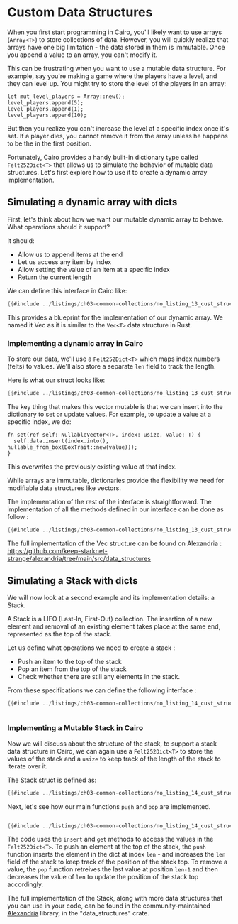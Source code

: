 # Custom Data Structures

When you first start programming in Cairo, you'll likely want to use arrays (`Array<T>`) to store collections of data. However, you will quickly realize that arrays have one big limitation - the data stored in them is immutable. Once you append a value to an array, you can't modify it.

This can be frustrating when you want to use a mutable data structure. For example, say you're making a game where the players have a level, and they can level up. You might try to store the level of the players in an array:

```rust,noplayground
let mut level_players = Array::new();
level_players.append(5);
level_players.append(1);
level_players.append(10); 
```

But then you realize you can't increase the level at a specific index once it's set. If a player dies, you cannot remove it from the array unless he happens to be the in the first position.

Fortunately, Cairo provides a handy built-in dictionary type called `Felt252Dict<T>` that allows us to simulate the behavior of mutable data structures. Let's first explore how to use it to create a dynamic array implementation.

## Simulating a dynamic array with dicts

First, let's think about how we want our mutable dynamic array to behave. What operations should it support?

It should:
- Allow us to append items at the end
- Let us access any item by index 
- Allow setting the value of an item at a specific index
- Return the current length


We can define this interface in Cairo like:


```rust
{{#include ../listings/ch03-common-collections/no_listing_13_cust_struct_vect/src/lib.cairo:trait}}
```

This provides a blueprint for the implementation of our dynamic array. We named it Vec as it is similar to the `Vec<T>` data structure in Rust. 

### Implementing a dynamic array in Cairo 



To store our data, we'll use a `Felt252Dict<T>` which maps index numbers (felts) to values. We'll also store a separate `len` field to track the length.

Here is what our struct looks like:
```rust
{{#include ../listings/ch03-common-collections/no_listing_13_cust_struct_vect/src/lib.cairo:struct}}
```
The key thing that makes this vector mutable is that we can insert into the dictionary to set or update values. For example, to update a value at a specific index, we do:

```rust,noplayground
fn set(ref self: NullableVector<T>, index: usize, value: T) {
  self.data.insert(index.into(), nullable_from_box(BoxTrait::new(value)));
}
```
This overwrites the previously existing value at that index.

While arrays are immutable, dictionaries provide the flexibility we need for modifiable data structures like vectors.

The implementation of the rest of the interface is straightforward. The implementation of all the methods defined in our interface can be done as follow :

```rust
{{#include ../listings/ch03-common-collections/no_listing_13_cust_struct_vect/src/lib.cairo:implem}}
```
The full implementation of the Vec structure can be found on Alexandria : https://github.com/keep-starknet-strange/alexandria/tree/main/src/data_structures


## Simulating a Stack with dicts



We will now look at a second example and its implementation details: a Stack. 

A Stack is a LIFO (Last-In, First-Out) collection. The insertion of a new element and removal of an existing element takes place at the same end, represented as the top of the stack.

Let us define what operations we need to create a stack :

- Push an item to the top of the stack
- Pop an item from the top of the stack
- Check whether there are still any elements in the stack.

From these specifications we can define the following interface :

```rust
{{#include ../listings/ch03-common-collections/no_listing_14_cust_struct_stack/src/lib.cairo:trait}}



```

### Implementing a Mutable Stack in Cairo 

Now we will discuss about the structure of the stack, to support a stack data structure in Cairo, we can again use a `Felt252Dict<T>` to store the values of the stack and a `usize` to keep track of the length of the stack to iterate over it.

The Stack struct is defined as:

```rust
{{#include ../listings/ch03-common-collections/no_listing_14_cust_struct_stack/src/lib.cairo:struct}}

```

Next, let's see how our main functions `push` and `pop` are implemented.


```rust

{{#include ../listings/ch03-common-collections/no_listing_14_cust_struct_stack/src/lib.cairo:implem}}


```

The code uses the `insert` and `get` methods to access the values in the `Felt252Dict<T>`. To push an element at the top of the stack, the `push` function inserts the element in the dict at index `len` - and increases the `len` field of the stack to keep track of the position of the stack top. To remove a value, the `pop` function retreives the last value at position `len-1` and then decreases the value of `len` to update the position of the stack top accordingly.

The full implementation of the Stack, along with more data structures that you can use in your code, can be found in the community-maintained [Alexandria](https://github.com/keep-starknet-strange/alexandria/tree/main/src/data_structures) library, in the "data_structures" crate.

